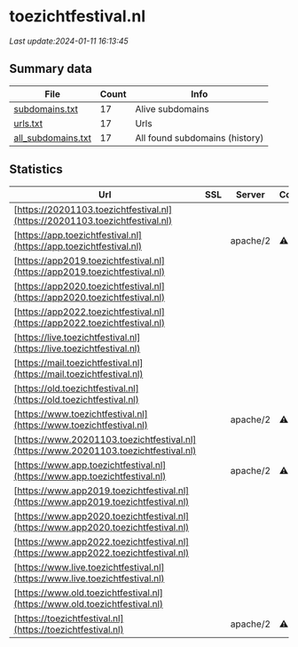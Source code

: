 # toezichtfestival.nl
*Last update:2024-01-11 16:13:45*
## Summary data
| File       | Count | Info |
|------------|-------|------|
|[subdomains.txt](/data/toezichtfestival/subdomains.txt)|17|Alive subdomains|
|[urls.txt](/data/toezichtfestival/urls.txt)|17|Urls|
|[all_subdomains.txt](/data/toezichtfestival/all_subdomains.txt)|17|All found subdomains (history)|
## Statistics
| Url | SSL | Server | Cookie | HSTS | CSP | XFO | XXP | RP | Tech |
|------------|-------|------|------|------|------|------|------|------|------|
|[https://20201103.toezichtfestival.nl](https://20201103.toezichtfestival.nl)| | | | | | | |:white_check_mark: | |Apache HTTP Server:2| |
|[https://app.toezichtfestival.nl](https://app.toezichtfestival.nl)| |apache/2|:warning: |:white_check_mark: | |:warning: |:white_check_mark: | |:white_check_mark: | |:white_check_mark: | |Apache HTTP Server:2...| |
|[https://app2019.toezichtfestival.nl](https://app2019.toezichtfestival.nl)| | | | | | | |:white_check_mark: | |Apache HTTP Server:2| |
|[https://app2020.toezichtfestival.nl](https://app2020.toezichtfestival.nl)| | | | | | | |:white_check_mark: | |Apache HTTP Server:2| |
|[https://app2022.toezichtfestival.nl](https://app2022.toezichtfestival.nl)| | | | | | | |:white_check_mark: | |Apache HTTP Server:2| |
|[https://live.toezichtfestival.nl](https://live.toezichtfestival.nl)| | | | | | | |:white_check_mark: | |Apache HTTP Server:2| |
|[https://mail.toezichtfestival.nl](https://mail.toezichtfestival.nl)| | | | | | | |:white_check_mark: | |Apache HTTP Server:2| |
|[https://old.toezichtfestival.nl](https://old.toezichtfestival.nl)| | | | | | | |:white_check_mark: | |Apache HTTP Server:2| |
|[https://www.toezichtfestival.nl](https://www.toezichtfestival.nl)| |apache/2|:warning: |:white_check_mark: | |:warning: |:white_check_mark: | |:white_check_mark: | |:white_check_mark: | |Apache HTTP Server:2...| |
|[https://www.20201103.toezichtfestival.nl](https://www.20201103.toezichtfestival.nl)| | | | | | | |:white_check_mark: | |Apache HTTP Server:2| |
|[https://www.app.toezichtfestival.nl](https://www.app.toezichtfestival.nl)| |apache/2|:warning: |:white_check_mark: | |:warning: |:white_check_mark: | |:white_check_mark: | |:white_check_mark: | |Apache HTTP Server:2...| |
|[https://www.app2019.toezichtfestival.nl](https://www.app2019.toezichtfestival.nl)| | | | | | | |:white_check_mark: | |Apache HTTP Server:2| |
|[https://www.app2020.toezichtfestival.nl](https://www.app2020.toezichtfestival.nl)| | | | | | | |:white_check_mark: | |Apache HTTP Server:2| |
|[https://www.app2022.toezichtfestival.nl](https://www.app2022.toezichtfestival.nl)| | | | | | | |:white_check_mark: | |Apache HTTP Server:2| |
|[https://www.live.toezichtfestival.nl](https://www.live.toezichtfestival.nl)| | | | | | | |:white_check_mark: | |Apache HTTP Server:2| |
|[https://www.old.toezichtfestival.nl](https://www.old.toezichtfestival.nl)| | | | | | | |:white_check_mark: | |Apache HTTP Server:2| |
|[https://toezichtfestival.nl](https://toezichtfestival.nl)| |apache/2|:warning: |:white_check_mark: | |:warning: |:white_check_mark: | |:white_check_mark: | |:white_check_mark: | |Apache HTTP Server:2...| |